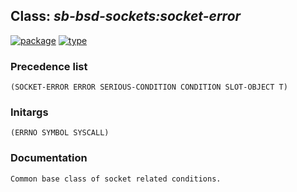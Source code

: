 ## Class: ***sb-bsd-sockets:socket-error***
[![package](https://img.shields.io/badge/Package-SB--BSD--SOCKETS-5f9ea0.svg?style=social&colorA=999999)](../) [![type](https://img.shields.io/badge/Type-Class-5f9ea0.svg?style=social&colorA=999999)](../#class) 
### Precedence list
```
(SOCKET-ERROR ERROR SERIOUS-CONDITION CONDITION SLOT-OBJECT T)
```
### Initargs
```
(ERRNO SYMBOL SYSCALL)
```
### Documentation
```
Common base class of socket related conditions.
```
